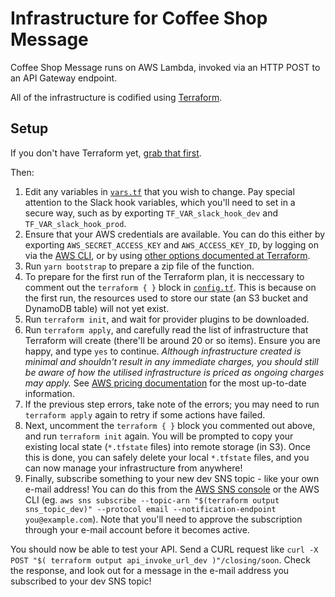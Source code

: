 # Infrastructure for Coffee Shop Message

Coffee Shop Message runs on AWS Lambda, invoked via an HTTP POST to an API Gateway endpoint.

All of the infrastructure is codified using [Terraform](https://www.terraform.io).

## Setup

If you don't have Terraform yet, [grab that first](https://www.terraform.io/downloads.html).

Then:

1. Edit any variables in [`vars.tf`](vars.tf) that you wish to change. Pay special attention to the Slack hook variables, which you'll need to set in a secure way, such as by exporting `TF_VAR_slack_hook_dev` and `TF_VAR_slack_hook_prod`.
1. Ensure that your AWS credentials are available. You can do this either by exporting `AWS_SECRET_ACCESS_KEY` and `AWS_ACCESS_KEY_ID`, by logging on via the [AWS CLI](https://aws.amazon.com/cli/), or by using [other options documented at Terraform](https://www.terraform.io/docs/providers/aws/#authentication).
1. Run `yarn bootstrap` to prepare a zip file of the function.
1. To prepare for the first run of the Terraform plan, it is neccessary to comment out the `terraform { }` block in [`config.tf`](config.tf). This is because on the first run, the resources used to store our state (an S3 bucket and DynamoDB table) will not yet exist.
1. Run `terraform init`, and wait for provider plugins to be downloaded.
1. Run `terraform apply`, and carefully read the list of infrastructure that Terraform will create (there'll be around 20 or so items). Ensure you are happy, and type `yes` to continue. *Although infrastructure created is minimal and shouldn't result in any immediate charges, you should still be aware of how the utilised infrastructure is priced as ongoing charges may apply.* See [AWS pricing documentation](https://aws.amazon.com/pricing/) for the most up-to-date information.
1. If the previous step errors, take note of the errors; you may need to run `terraform apply` again to retry if some actions have failed.
1. Next, uncomment the `terraform { }` block you commented out above, and run `terraform init` again. You will be prompted to copy your existing local state (`*.tfstate` files) into remote storage (in S3). Once this is done, you can safely delete your local `*.tfstate` files, and you can now manage your infrastructure from anywhere!
1. Finally, subscribe something to your new dev SNS topic - like your own e-mail address! You can do this from the [AWS SNS console](https://console.aws.amazon.com/sns/v2/home#/topics) or the AWS CLI (eg. `aws sns subscribe --topic-arn "$(terraform output sns_topic_dev)" --protocol email --notification-endpoint you@example.com`). Note that you'll need to approve the subscription through your e-mail account before it becomes active.

You should now be able to test your API. Send a CURL request like `curl -X POST "$( terraform output api_invoke_url_dev )"/closing/soon`. Check the response, and look out for a message in the e-mail address you subscribed to your dev SNS topic!
